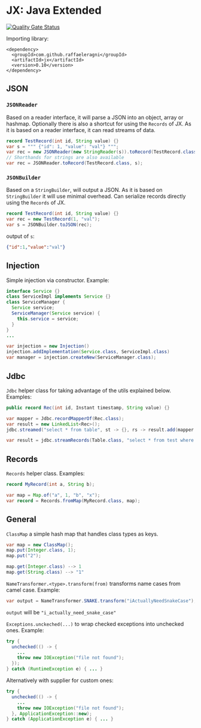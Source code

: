 # JX: Java Extended

[![Quality Gate Status](https://sonarcloud.io/api/project_badges/measure?project=raffaeleragni_jx&metric=alert_status)](https://sonarcloud.io/summary/new_code?id=raffaeleragni_jx)

Importing library:
```maven
<dependency>
  <groupId>com.github.raffaeleragni</groupId>
  <artifactId>jx</artifactId>
  <version>0.10</version>
</dependency>
```

## JSON

### `JSONReader`

Based on a reader interface, it will parse a JSON into an object, array or hashmap. Optionally there is also a shortcut for using the `Records` of JX.
As it is based on a reader interface, it can read streams of data.

```java
record TestRecord(int id, String value) {}
var s = """ {"id": 1, "value": "val"} """;
var rec = new JSONReader(new StringReader(s)).toRecord(TestRecord.class);
// Shorthands for strings are also available
var rec = JSONReader.toRecord(TestRecord.class, s);
```

### `JSONBuilder`

Based on a `StringBuilder`, will output a JSON. As it is based on `StringBuilder` it will use minimal overhead. Can serialize records directly using the `Records` of JX.

```java
record TestRecord(int id, String value) {}
var rec = new TestRecord(1, "val");
var s = JSONBuilder.toJSON(rec);
```

output of `s`:

```json
{"id":1,"value":"val"}
```


## Injection

Simple injection via constructor. Example:

```java
interface Service {}
class ServiceImpl implements Service {}
class ServiceManager {
  Service service;
  ServiceManager(Service service) {
    this.service = service;
  }
}
...

var injection = new Injection()
injection.addImplementation(Service.class, ServiceImpl.class)
var manager = injection.createNew(ServiceManager.class);
```

## Jdbc

`Jdbc` helper class for taking advantage of the utils explained below. Examples:

```java
public record Rec(int id, Instant timestamp, String value) {}

var mapper = Jdbc.recordMapperOf(Rec.class);
var result = new LinkedList<Rec>();
jdbc.streamed("select * from table", st -> {}, rs -> result.add(mapper.map(rs)));

var result = jdbc.streamRecords(Table.class, "select * from test where name = ?", "test1").toList();
```

## Records

`Records` helper class. Examples:

```java
record MyRecord(int a, String b);

var map = Map.of("a", 1, "b", "x");
var record = Records.fromMap(MyRecord.class, map);
```

## General

`ClassMap` a simple hash map that handles class types as keys.

```java
var map = new ClassMap();
map.put(Integer.class, 1);
map.put("2");

map.get(Integer.class) --> 1
map.get(String.class) --> "1"
```

`NameTransformer.<type>.transform(from)` transforms name cases from camel case. Example:

```java
var output = NameTransformer.SNAKE.transform("iActuallyNeedSnakeCase");
```
`output` will be `"i_actually_need_snake_case"`


`Exceptions.unckeched(...)` to wrap checked exceptions into unchecked ones. Example:

```java
try {
  unchecked(() -> {
    ...
    throw new IOException("file not found");
  });
} catch (RuntimeException e) { ... }
```

Alternatively with supplier for custom ones:

```java
try {
  unchecked(() -> {
    ...
    throw new IOException("file not found");
  }, ApplicationException::new);
} catch (ApplicationException e) { ... }
```
